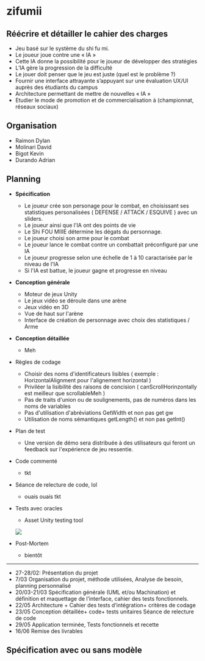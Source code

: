 # zifumii

## Réécrire et détailler le cahier des charges 

- Jeu basé sur le système du shi fu mi.
- Le joueur joue contre une « IA » 
- Cette IA donne la possibilité pour le joueur de développer des stratégies
- L’IA gère la progression de la difficulté
- Le jouer doit penser que le jeu est juste  (quel est le problème ?)
- Fournir une interface attrayante s’appuyant sur une évaluation UX/UI auprès des étudiants du campus
- Architecture permettant de mettre de nouvelles « IA »
- Etudier le mode de promotion et de commercialisation à (championnat, réseaux sociaux)

## Organisation

- Raimon Dylan
- Molinari David
- Bigot Kevin
- Durando Adrian

## Planning 
  - **Spécification**
    - Le joueur crée son personage pour le combat, en choisissant ses statistiques personalisées ( DEFENSE / ATTACK / ESQUIVE ) avec un sliders.
    - Le joueur ainsi que l'IA ont des points de vie
    - Le Shi FOU MIIIE détermine les dégats du personnage.
    - Le joueur choisi son arme pour le combat 
    - Le joueur lance le combat contre un combattait préconfiguré par une IA
    - Le joueur progresse selon une échelle de 1 à 10 caractarisée par le niveau de l'IA
    - Si l'IA est battue, le joueur gagne et progresse en niveau
    
  - **Conception générale**
    - Moteur de jeux Unity
    - Le jeux vidéo se déroule dans une arène
    - Jeux vidéo en 3D
    - Vue de haut sur l'arène
    - Interface de création de personnage avec choix des statistiques / Arme
    
  - **Conception détaillée**
    - Meh
    
  - Règles de codage
    - Choisir des noms d'identificateurs lisibles ( exemple : HorizontalAlignment pour l'alignement horizontal )
    - Priviléer la lisibilité des raisons de concision ( canScrollHorinzontally est meilleur que scrollableMeh )
    - Pas de traits d'union ou de soulignements, pas de numéros dans les noms de variables
    - Pas d'utilisation d'abréviations GetWidth et non pas get gw
    - Utilisation de noms sémantiques getLength() et non pas getInt()
    
    
  - Plan de test
    - Une version de démo sera distribuée à des utilisateurs qui feront un feedback sur l'expérience de jeu ressentie.
    
  - Code commenté
    - tkt
  - Séance de relecture de code, lol
    - ouais ouais tkt
  - Tests avec oracles 
    - Asset Unity testing tool 
    
    ![](http://ilkinulas.github.io/assets/testing_unity/editor_test_runner.png)
    
  - Post-Mortem
    - bientôt
  
  --- 
  
- 27-28/02: Présentation du projet
- 7/03 Organisation du projet, méthode utilisées, Analyse de besoin, planning personnalisé 
- 20/03-21/03 Spécification générale (UML et/ou Machination) et définition et maquettage de l’interface, cahier des tests fonctionnels.
- 22/05 Architecture + Cahier des tests d’intégration+ critères de codage 
- 23/05 Conception détaillée+ code+ tests unitaires Séance de relecture de code 
- 29/05 Application terminée, Tests fonctionnels et recette
- 16/06 Remise des livrables
## Spécification avec ou sans modèle







